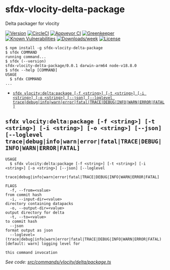sfdx-vlocity-delta-package
==========================

Delta packager for vlocity

[![Version](https://img.shields.io/npm/v/sfdx-vlocity-delta-package.svg)](https://npmjs.org/package/sfdx-vlocity-delta-package)
[![CircleCI](https://circleci.com/gh/hsaraujo/sfdx-vlocity-delta-package/tree/master.svg?style=shield)](https://circleci.com/gh/hsaraujo/sfdx-vlocity-delta-package/tree/master)
[![Appveyor CI](https://ci.appveyor.com/api/projects/status/github/hsaraujo/sfdx-vlocity-delta-package?branch=master&svg=true)](https://ci.appveyor.com/project/heroku/sfdx-vlocity-delta-package/branch/master)
[![Greenkeeper](https://badges.greenkeeper.io/hsaraujo/sfdx-vlocity-delta-package.svg)](https://greenkeeper.io/)
[![Known Vulnerabilities](https://snyk.io/test/github/hsaraujo/sfdx-vlocity-delta-package/badge.svg)](https://snyk.io/test/github/hsaraujo/sfdx-vlocity-delta-package)
[![Downloads/week](https://img.shields.io/npm/dw/sfdx-vlocity-delta-package.svg)](https://npmjs.org/package/sfdx-vlocity-delta-package)
[![License](https://img.shields.io/npm/l/sfdx-vlocity-delta-package.svg)](https://github.com/hsaraujo/sfdx-vlocity-delta-package/blob/master/package.json)

<!-- toc -->

<!-- tocstop -->
<!-- install -->
<!-- usage -->
```sh-session
$ npm install -g sfdx-vlocity-delta-package
$ sfdx COMMAND
running command...
$ sfdx (--version)
sfdx-vlocity-delta-package/0.0.1 darwin-arm64 node-v18.8.0
$ sfdx --help [COMMAND]
USAGE
  $ sfdx COMMAND
...
```
<!-- usagestop -->
<!-- commands -->
* [`sfdx vlocity:delta:package [-f <string>] [-t <string>] [-i <string>] [-o <string>] [--json] [--loglevel trace|debug|info|warn|error|fatal|TRACE|DEBUG|INFO|WARN|ERROR|FATAL]`](#sfdx-vlocitydeltapackage--f-string--t-string--i-string--o-string---json---loglevel-tracedebuginfowarnerrorfataltracedebuginfowarnerrorfatal)

## `sfdx vlocity:delta:package [-f <string>] [-t <string>] [-i <string>] [-o <string>] [--json] [--loglevel trace|debug|info|warn|error|fatal|TRACE|DEBUG|INFO|WARN|ERROR|FATAL]`

```
USAGE
  $ sfdx vlocity:delta:package [-f <string>] [-t <string>] [-i <string>] [-o <string>] [--json] [--loglevel
    trace|debug|info|warn|error|fatal|TRACE|DEBUG|INFO|WARN|ERROR|FATAL]

FLAGS
  -f, --from=<value>                                                                from commit hash
  -i, --input-dir=<value>                                                           directory containing datapacks
  -o, --output-dir=<value>                                                          output directory for delta
  -t, --to=<value>                                                                  to commit hash
  --json                                                                            format output as json
  --loglevel=(trace|debug|info|warn|error|fatal|TRACE|DEBUG|INFO|WARN|ERROR|FATAL)  [default: warn] logging level for
                                                                                    this command invocation
```

_See code: [src/commands/vlocity/delta/package.ts](https://github.com/hsaraujo/sfdx-vlocity-delta-package/blob/v0.0.1/src/commands/vlocity/delta/package.ts)_
<!-- commandsstop -->
